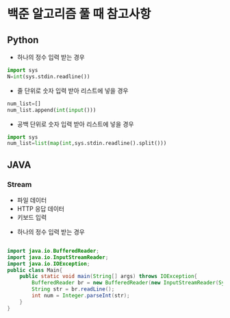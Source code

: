 백준 알고리즘 풀 때 참고사항
===========================
## Python
* 하나의 정수 입력 받는 경우
```python
import sys
N=int(sys.stdin.readline())
```
* 줄 단위로 숫자 입력 받아 리스트에 넣을 경우
```python
num_list=[]
num_list.append(int(input()))
```
* 공백 단위로 숫자 입력 받아 리스트에 넣을 경우
```python
import sys
num_list=list(map(int,sys.stdin.readline().split()))
```

## JAVA
### Stream
- 파일 데이터
- HTTP 응답 데이터
- 키보드 입력

* 하나의 정수 입력 받는 경우
```java

import java.io.BufferedReader;
import java.io.InputStreamReader;
import java.io.IOException;
public class Main{
    public static void main(String[] args) throws IOException{
        BufferedReader br = new BufferedReader(new InputStreamReader(System.in));
        String str = br.readLine();
        int num = Integer.parseInt(str);
    }
}